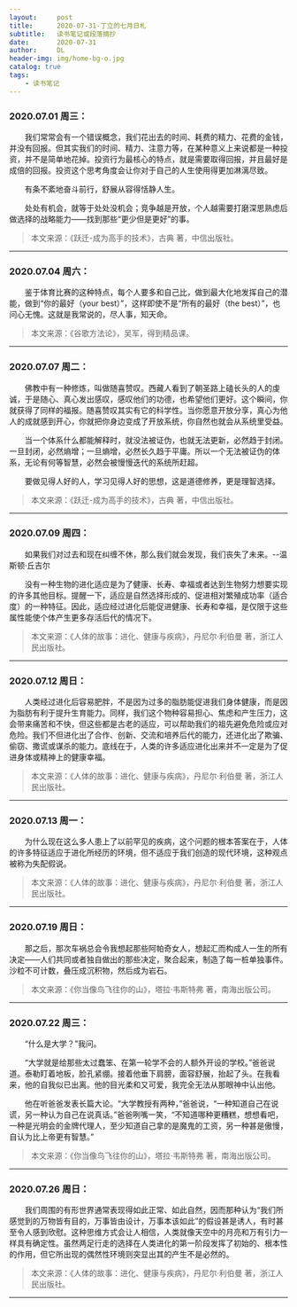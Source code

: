 ```yaml
---
layout:     post
title:      2020-07-31-丁立的七月日札
subtitle:   读书笔记或段落摘抄
date:       2020-07-31
author:     DL
header-img: img/home-bg-o.jpg
catalog: true
tags:
    - 读书笔记
---
```


### 2020.07.01 周三：

&emsp;&emsp;我们常常会有一个错误概念，我们花出去的时间、耗费的精力、花费的金钱，并没有回报。但其实我们的时间、精力、注意力等，在某种意义上来说都是一种投资，并不是简单地花掉。投资行为最核心的特点，就是需要取得回报，并且最好是成倍的回报。投资这个思考角度会让你对于自己的人生使用得更加淋漓尽致。

&emsp;&emsp;有条不紊地奋斗前行，舒展从容得恬静人生。

&emsp;&emsp;处处有机会，就等于处处没机会；竞争越是开放，个人越需要打磨深思熟虑后做选择的战略能力——找到那些“更少但是更好”的事。

> 本文来源：《跃迁-成为高手的技术》，古典 著，中信出版社。

---

### 2020.07.04 周六：

&emsp;&emsp;鉴于体育比赛的这种特点，每个人要多和自己比，做到最大化地发挥自己的潜能，做到“你的最好（your best）”，这样即使不是“所有的最好（the best）”，也问心无愧。这就是我常说的，尽人事，知天命。

> 本文来源：《谷歌方法论》，吴军，得到精品课。

---

### 2020.07.07 周二：

&emsp;&emsp;佛教中有一种修炼，叫做随喜赞叹。西藏人看到了朝圣路上磕长头的人的虔诚，于是随心、真心发出感叹，感叹他们的功德，也希望他们更好。这个瞬间，你就获得了同样的福报。随喜赞叹其实有它的科学性。当你愿意开放分享，真心为他人的成就感到开心，你就把你身边变成了开放系统，你自然也就会从系统里受益。

&emsp;&emsp;当一个体系什么都能解释时，就没法被证伪，也就无法更新，必然趋于封闭。一旦封闭，必然熵增；一旦熵增，必然长久趋于平庸。所以一个无法被证伪的体系，无论有何等智慧，必然会被慢慢迭代的系统所赶超。

&emsp;&emsp;要做见得人好的人，学习见得人好的思想，这是道德修养，更是理智选择。

> 本文来源：《跃迁-成为高手的技术》，古典 著，中信出版社。

---

### 2020.07.09 周四：

&emsp;&emsp;如果我们对过去和现在纠缠不休，那么我们就会发现，我们丧失了未来。--温斯顿·丘吉尔

&emsp;&emsp;没有一种生物的进化适应是为了健康、长寿、幸福或者达到生物努力想要实现的许多其他目标。提醒一下，适应是自然选择形成的、促进相对繁殖成功率（适合度）的一种特征。因此，适应经过进化后能促进健康、长寿和幸福，是仅限于这些属性能使个体产生更多存活后代的情况下。

> 本文来源：《人体的故事：进化、健康与疾病》，丹尼尔·利伯曼 著，浙江人民出版社。

---

### 2020.07.12 周日：

&emsp;&emsp;人类经过进化后容易肥胖，不是因为过多的脂肪能促进我们身体健康，而是因为脂肪有利于提升生育能力。同样，我们这个物种容易担心、焦虑和产生压力，这会带来痛苦和不快，但这些都是古老的适应，可以帮助我们的祖先避免危险或应对危险。我们不但进化出了合作、创新、交流和培养后代的能力，还进化出了欺骗、偷窃、撒谎或谋杀的能力。底线在于，人类的许多适应进化出来并不一定是为了促进身体或精神上的健康幸福。

> 本文来源：《人体的故事：进化、健康与疾病》，丹尼尔·利伯曼 著，浙江人民出版社。

---

### 2020.07.13 周一：

&emsp;&emsp;为什么现在这么多人患上了以前罕见的疾病，这个问题的根本答案在于，人体的许多特征适应于进化所经历的环境，但不适应于我们创造的现代环境，这种观点被称为失配假说。

> 本文来源：《人体的故事：进化、健康与疾病》，丹尼尔·利伯曼 著，浙江人民出版社。

---

### 2020.07.19 周日：

&emsp;&emsp;那之后，那次车祸总会令我想起那些阿帕奇女人，想起汇而构成人一生的所有决定——人们共同或者独自做出的那些决定，聚合起来，制造了每一桩单独事件。沙粒不可计数，叠压成沉积物，然后成为岩石。

> 本文来源：《你当像鸟飞往你的山》，塔拉·韦斯特弗 著，南海出版公司。

---

### 2020.07.22 周三：

&emsp;&emsp;“什么是大学？”我问。

&emsp;&emsp;“大学就是给那些太过蠢笨、在第一轮学不会的人额外开设的学校。”爸爸说道。泰勒盯着地板，脸孔紧绷。接着他垂下肩膀，面容舒展，抬起了头。在我看来，他的自我似已出离。他的目光柔和又可爱，我完全无法从那眼神中认出他。

&emsp;&emsp;他在听爸爸发表长篇大论。“大学教授有两种，”爸爸说，“一种知道自己在说谎，另一种认为自己在说真话。”爸爸咧嘴一笑，“不知道哪种更糟糕，想想看吧，一种是光明会的金牌代理人，至少知道自己拿的是魔鬼的工资，另一种甚是傲慢，自认为比上帝更有智慧。”

> 本文来源：《你当像鸟飞往你的山》，塔拉·韦斯特弗 著，南海出版公司。

---


### 2020.07.26 周日：

&emsp;&emsp;我们周围的有形世界通常表现得如此正常、如此自然，因而那种认为“我们所感觉到的万物皆有目的，万事皆由设计，万事本该如此”的假设甚是诱人，有时甚至令人感到欣慰。这种思维方式会让人相信，人类就像天空中的月亮和万有引力一样具有确定性。虽然两足行走的选择在人类进化的第一阶段发挥了初始的、根本性的作用，但它所出现的偶然性环境则突显出其的产生不是必然的。

> 本文来源：《人体的故事：进化、健康与疾病》，丹尼尔·利伯曼 著，浙江人民出版社。

---